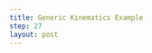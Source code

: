 ```yaml
---
title: Generic Kinematics Example
step: 27
layout: post
---
```


<script src='https://gist.github.com/madhephaestus/b0f8f7a9c7cbf9f1a5f8.js'></script>